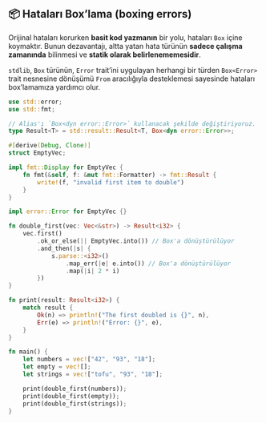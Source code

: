 ## 📦 Hataları Box’lama (boxing errors)

Orijinal hataları korurken **basit kod yazmanın** bir yolu, hataları `Box` içine koymaktır. Bunun dezavantajı, altta yatan hata türünün **sadece çalışma zamanında** bilinmesi ve **statik olarak belirlenememesidir**.

`stdlib`, `Box` türünün, `Error` trait’ini uygulayan herhangi bir türden `Box<Error>` trait nesnesine dönüşümü `From` aracılığıyla desteklemesi sayesinde hataları box’lamamıza yardımcı olur.

```rust
use std::error;
use std::fmt;

// Alias'ı `Box<dyn error::Error>` kullanacak şekilde değiştiriyoruz.
type Result<T> = std::result::Result<T, Box<dyn error::Error>>;

#[derive(Debug, Clone)]
struct EmptyVec;

impl fmt::Display for EmptyVec {
    fn fmt(&self, f: &mut fmt::Formatter) -> fmt::Result {
        write!(f, "invalid first item to double")
    }
}

impl error::Error for EmptyVec {}

fn double_first(vec: Vec<&str>) -> Result<i32> {
    vec.first()
        .ok_or_else(|| EmptyVec.into()) // Box'a dönüştürülüyor
        .and_then(|s| {
            s.parse::<i32>()
                .map_err(|e| e.into()) // Box'a dönüştürülüyor
                .map(|i| 2 * i)
        })
}

fn print(result: Result<i32>) {
    match result {
        Ok(n) => println!("The first doubled is {}", n),
        Err(e) => println!("Error: {}", e),
    }
}

fn main() {
    let numbers = vec!["42", "93", "18"];
    let empty = vec![];
    let strings = vec!["tofu", "93", "18"];

    print(double_first(numbers));
    print(double_first(empty));
    print(double_first(strings));
}
```
